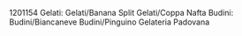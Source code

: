 1201154
Gelati:
Gelati/Banana Split
Gelati/Coppa Nafta
Budini:
Budini/Biancaneve
Budini/Pinguino
Gelateria Padovana
